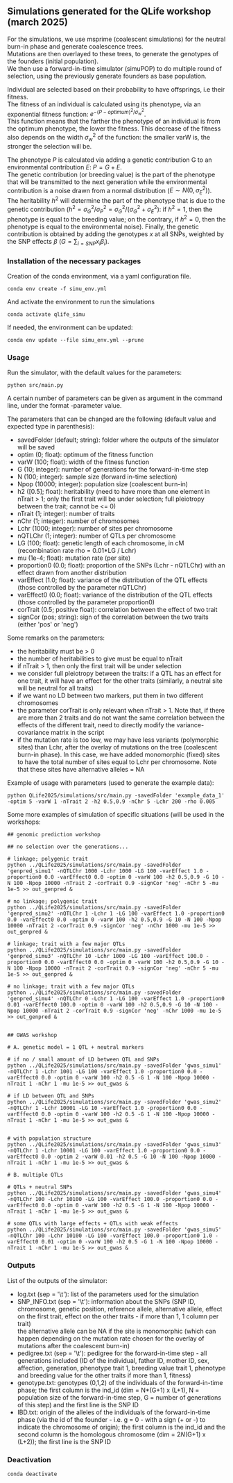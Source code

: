 ## Simulations generated for the QLife workshop (march 2025)      

For the simulations, we use msprime (coalescent simulations) for the neutral burn-in phase and generate coalescence trees.                                     
Mutations are then overlayed to these trees, to generate the genotypes of the founders (initial population).                                      
We then use a forward-in-time simulator (simuPOP) to do multiple round of selection, using the previously generate founders as base population.                                    

Individual are selected based on their probability to have offsprings, i.e their fitness.                                                         
The fitness of an individual is calculated using its phenotype, via an exponential fitness function: $e^{-(P - optimum)^2 / \sigma^{2}_{w}}$.                                   
This function means that the farther the phenotype of an individual is from the optimum phenotype, the lower the fitness. This decrease of the fitness also depends on the width $\sigma^{2}_{w}$ of the function: the smaller varW is, the stronger the selection will be.                   

The phenotype $P$ is calculated via adding a genetic contribution G to an environmental contribution $E$: $P = G + E$.                             
The genetic contribution (or breeding value) is the part of the phenotype that will be transmitted to the next generation while the environmental contribution is a noise drawn from a normal distribution ($E \sim N(0, \sigma^{2}_{E})$).                               
The heritability $h^2$ will determine the part of the phenotype that is due to the genetic contribution ($h^2 = \sigma^{2}_{G} / \sigma^{2}_{P} = \sigma^{2}_{G} / (\sigma^{2}_{G} + \sigma^{2}_{E})$: if $h^2 = 1$, then the phenotype is equal to the breeding value; on the contrary, if $h^2 = 0$, then the phenotype is equal to the environmental noise).
Finally, the genetic contribution is obtained by adding the genotypes $x$ at all SNPs, weighted by the SNP effects $\beta$ ($G = \sum_{i = SNP} x_i \beta_i$).          


### Installation of the necessary packages

Creation of the conda environment, via a yaml configuration file.  
```
conda env create -f simu_env.yml                           
```

And activate the environment to run the simulations
```
conda activate qlife_simu                                                                  
```

If needed, the environment can be updated:
```
conda env update --file simu_env.yml --prune
```

### Usage

Run the simulator, with the default values for the parameters: 
```
python src/main.py                                 
```

A certain number of parameters can be given as argument in the command line, under the format -parameter value.          

The parameters that can be changed are the following (default value and expected type in parenthesis):                               
- savedFolder (default; string): folder where the outputs of the simulator will be saved                          
- optim (0; float): optimum of the fitness function                                 
- varW (100; float): width of the fitness function                         
- G (10; integer): number of generations for the forward-in-time step                      
- N (100; integer): sample size (forward in-time selection)                       
- Npop (10000; integer): population size (coalescent burn-in)                        
- h2 ([0.5]; float): heritability (need to have more than one element in nTrait > 1; only the first trait will be under selection; full pleiotropy between the trait; cannot be <= 0)                         
- nTrait (1; integer): number of traits                             
- nChr (1; integer): number of chromosomes                               
- Lchr (1000; integer): number of sites per chromosome
- nQTLChr (1; integer): number of QTLs per chromosome
- LG (100; float): genetic length of each chromosome, in cM (recombination rate rho = 0.01*LG / Lchr)
- mu (1e-4; float): mutation rate (per site)
- proportion0 (0.0; float): proportion of the SNPs (Lchr - nQTLChr) with an effect drawn from another distribution
- varEffect (1.0; float): variance of the distribution of the QTL effects (those controlled by the parameter nQTLChr)
- varEffect0 (0.0; float): variance of the distribution of the QTL effects (those controlled by the parameter proportion0)
- corTrait (0.5; positive float): correlation between the effect of two trait    
- signCor (pos; string): sign of the correlation between the two traits (either 'pos' or 'neg') 

Some remarks on the parameters:
- the heritability must be > 0
- the number of heritabilities to give must be equal to nTrait
- if nTrait > 1, then only the first trait will be under selection
- we consider full pleiotropy between the traits: if a QTL has an effect for one trait, it will have an effect for the other traits (similarly, a neutral site will be neutral for all traits)
- if we want no LD between two markers, put them in two different chromosomes
- the parameter corTrait is only relevant when nTrait > 1. Note that, if there are more than 2 traits and do not want the same correlation between the effects of the different trait, need to directly modify the variance-covariance matrix in the script
- if the mutation rate is too low, we may have less variants (polymorphic sites) than Lchr, after the overlay of mutations on the tree (coalescent burn-in phase). In this case, we have added monomorphic (fixed) sites to have the total number of sites equal to Lchr per chromosome. Note that these sites have alternative alleles = NA

Example of usage with parameters (used to generate the example data): 
```
python QLife2025/simulations/src/main.py -savedFolder 'example_data_1' -optim 5 -varW 1 -nTrait 2 -h2 0.5,0.9 -nChr 5 -Lchr 200 -rho 0.005
```

Some more examples of simulation of specific situations (will be used in the workshops:

```
## genomic prediction workshop

## no selection over the generations...

# linkage; polygenic trait
python ../QLife2025/simulations/src/main.py -savedFolder 'genpred_simu1' -nQTLChr 1000 -Lchr 1000 -LG 100 -varEffect 1.0 -proportion0 0.0 -varEffect0 0.0 -optim 0 -varW 100 -h2 0.5,0.9 -G 10 -N 100 -Npop 10000 -nTrait 2 -corTrait 0.9 -signCor 'neg' -nChr 5 -mu 1e-5 >> out_genpred & 

# no linkage; polygenic trait
python ../QLife2025/simulations/src/main.py -savedFolder 'genpred_simu2' -nQTLChr 1 -Lchr 1 -LG 100 -varEffect 1.0 -proportion0 0.0 -varEffect0 0.0 -optim 0 -varW 100 -h2 0.5,0.9 -G 10 -N 100 -Npop 10000 -nTrait 2 -corTrait 0.9 -signCor 'neg' -nChr 1000 -mu 1e-5 >> out_genpred & 

# linkage; trait with a few major QTLs
python ../QLife2025/simulations/src/main.py -savedFolder 'genpred_simu3' -nQTLChr 10 -Lchr 1000 -LG 100 -varEffect 100.0 -proportion0 0.0 -varEffect0 0.0 -optim 0 -varW 100 -h2 0.5,0.9 -G 10 -N 100 -Npop 10000 -nTrait 2 -corTrait 0.9 -signCor 'neg' -nChr 5 -mu 1e-5 >> out_genpred & 

# no linkage; trait with a few major QTLs
python ../QLife2025/simulations/src/main.py -savedFolder 'genpred_simu4' -nQTLChr 0 -Lchr 1 -LG 100 -varEffect 1.0 -proportion0 0.01 -varEffect0 100.0 -optim 0 -varW 100 -h2 0.5,0.9 -G 10 -N 100 -Npop 10000 -nTrait 2 -corTrait 0.9 -signCor 'neg' -nChr 1000 -mu 1e-5 >> out_genpred & 


## GWAS workshop

# A. genetic model = 1 QTL + neutral markers

# if no / small amount of LD between QTL and SNPs
python ../QLife2025/simulations/src/main.py -savedFolder 'gwas_simu1' -nQTLChr 1 -Lchr 1001 -LG 100 -varEffect 1.0 -proportion0 0.0 -varEffect0 0.0 -optim 0 -varW 100 -h2 0.5 -G 1 -N 100 -Npop 10000 -nTrait 1 -nChr 1 -mu 1e-5 >> out_gwas &  

# if LD between QTL and SNPs
python ../QLife2025/simulations/src/main.py -savedFolder 'gwas_simu2' -nQTLChr 1 -Lchr 10001 -LG 10 -varEffect 1.0 -proportion0 0.0 -varEffect0 0.0 -optim 0 -varW 100 -h2 0.5 -G 1 -N 100 -Npop 10000 -nTrait 1 -nChr 1 -mu 1e-5 >> out_gwas &


# with population structure 
python ../QLife2025/simulations/src/main.py -savedFolder 'gwas_simu3' -nQTLChr 1 -Lchr 10001 -LG 100 -varEffect 1.0 -proportion0 0.0 -varEffect0 0.0 -optim 2 -varW 0.01 -h2 0.5 -G 10 -N 100 -Npop 10000 -nTrait 1 -nChr 1 -mu 1e-5 >> out_gwas &

# B. multiple QTLs

# QTLs + neutral SNPs
python ../QLife2025/simulations/src/main.py -savedFolder 'gwas_simu4' -nQTLChr 100 -Lchr 10100 -LG 100 -varEffect 100.0 -proportion0 0.0 -varEffect0 0.0 -optim 0 -varW 100 -h2 0.5 -G 1 -N 100 -Npop 10000 -nTrait 1 -nChr 1 -mu 1e-5 >> out_gwas &

# some QTLs with large effects + QTLs with weak effects 
python ../QLife2025/simulations/src/main.py -savedFolder 'gwas_simu5' -nQTLChr 100 -Lchr 10100 -LG 100 -varEffect 100.0 -proportion0 1.0 -varEffect0 0.01 -optim 0 -varW 100 -h2 0.5 -G 1 -N 100 -Npop 10000 -nTrait 1 -nChr 1 -mu 1e-5 >> out_gwas &

```


### Outputs     

List of the outputs of the simulator:                
- log.txt (sep = '\t'): list of the parameters used for the simulation
- SNP_INFO.txt (sep = '\t'): information about the SNPs (SNP ID, chromosome, genetic position, reference allele, alternative allele, effect on the first trait, effect on the other traits - if more than 1, 1 column per trait)         
the alternative allele can be NA if the site is monomorphic (which can happen depending on the mutation rate chosen for the overlay of mutations after the coalescent burn-in)
- pedigree.txt (sep = '\t'): pedigree for the forward-in-time step - all generations included (ID of the individual, father ID, mother ID, sex, affection, generation, phenotype trait 1, breeding value trait 1, phenotype and breeding value for the other traits if more than 1, fitness)
- genotype.txt: genotypes (0,1,2) of the individuals of the forward-in-time phase; the first column is the ind_id (dim = N*(G+1) x (L+1), N = population size of the forward-in-time step, G = number of generations of this step) and the first line is the SNP ID
- IBD.txt: origin of the alleles of the individuals of the forward-in-time phase (via the id of the founder - i.e. g = 0 - with a sign (+ or -) to indicate the chromosome of origin); the first column is the ind_id and the second column is the homologous chromosome (dim = 2*N*(G+1) x (L+2)); the first line is the SNP ID 



### Deactivation

```
conda deactivate
```
